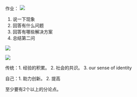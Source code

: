 作业：
![](note/files/Pasted%20image%2020231210145951.png)
1. 说一下现象
2. 回答有什么问题
3. 回答有哪些解决方案
4. 总结第二问


![](note/files/Pasted%20image%2020231210145931.png)

![](note/files/Pasted%20image%2020231210145848.png)

传统：1. 经验的积累。 2. 社会的共识。 3.  our sense of identity

自己：1. 助力创新。 2. 提高

至少要有2个以上的分论点。
